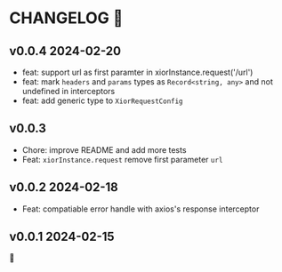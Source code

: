 # CHANGELOG 📝

## v0.0.4 2024-02-20

- feat: support url as first paramter in xiorInstance.request('/url')
- feat: mark `headers` and `params` types as `Record<string, any>` and not undefined in interceptors
- feat: add generic type to `XiorRequestConfig`

## v0.0.3

- Chore: improve README and add more tests
- Feat: `xiorInstance.request` remove first parameter `url`

## v0.0.2 2024-02-18

- Feat: compatiable error handle with axios's response interceptor

## v0.0.1 2024-02-15

🐣
